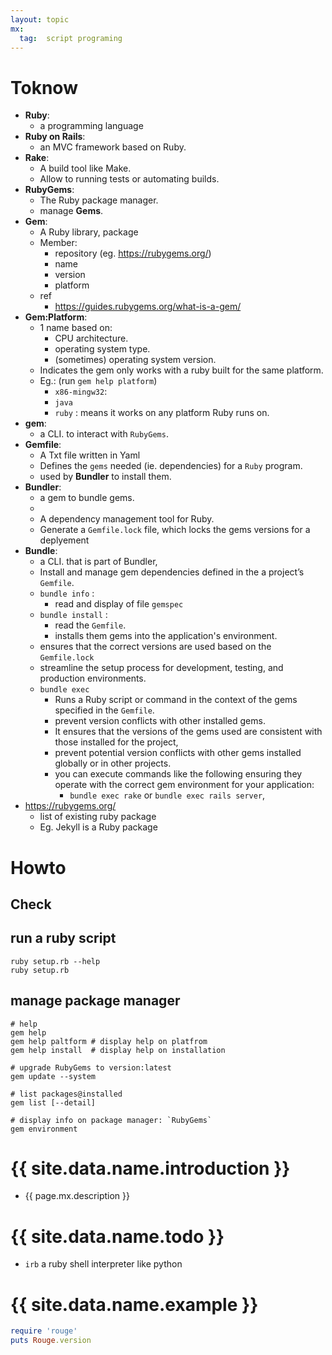```yaml
---
layout: topic
mx:
  tag:  script programing
---
```




# Toknow
- **Ruby**: 
  - a programming language
- **Ruby on Rails**: 
  - an MVC framework based on Ruby.
- **Rake**: 
  - A build tool like Make. 
  - Allow to running tests or automating builds.
- **RubyGems**: 
  - The Ruby package manager.
  - manage **Gems**.
- **Gem**: 
  - A Ruby library, package
  - Member: 
    - repository (eg. https://rubygems.org/)
    - name
    - version
    - platform
  - ref
     - https://guides.rubygems.org/what-is-a-gem/  
- **Gem:Platform**: 
  - 1 name based on:
    - CPU architecture.
    - operating system type.
    - (sometimes) operating system version.
  - Indicates the gem only works with a ruby built for the same platform.
  - Eg.: (run ```gem help platform```)
    - `x86-mingw32`:
    - `java` 
    - `ruby` : means it works on any platform Ruby runs on.
- **gem**: 
  - a CLI. to interact with `RubyGems`. 
- **Gemfile**: 
  - A Txt file written in Yaml
  - Defines the `gems` needed (ie. dependencies) for a `Ruby` program. 
  - used by **Bundler** to install them.
- **Bundler**: 
  - a gem to bundle gems.
  -  
  - A dependency management tool for Ruby. 
  - Generate a `Gemfile.lock` file, which locks the gems versions for a deplyement
- **Bundle**: 
  - a CLI. that is part of Bundler, 
  - Install and manage gem dependencies defined in the a project’s `Gemfile`. 
  - `bundle info` :
    - read and display of file `gemspec` 
  - `bundle install` : 
    - read the `Gemfile`.
    - installs them gems into the application's environment. 
  - ensures that the correct versions are used based on the `Gemfile.lock`
  - streamline the setup process for development, testing, and production environments. 
  - `bundle exec` 
    - Runs a Ruby script or command in the context of the gems specified in the `Gemfile`. 
    - prevent version conflicts with other installed gems.
    - It ensures that the versions of the gems used are consistent with those installed for the project, 
    - prevent potential version conflicts with other gems installed globally or in other projects. 
    - you can execute commands like the following ensuring they operate with the correct gem environment for your application:
       - `bundle exec rake` or `bundle exec rails server`, 
- https://rubygems.org/
  - list of existing ruby package
  - Eg. Jekyll is a Ruby package
# Howto
## Check
## run a ruby script
```shell
ruby setup.rb --help
ruby setup.rb
```
## manage package manager
```shell
# help
gem help
gem help paltform # display help on platfrom
gem help install  # display help on installation

# upgrade RubyGems to version:latest
gem update --system

# list packages@installed 
gem list [--detail]

# display info on package manager: `RubyGems`
gem environment
```

# {{ site.data.name.introduction }}
- {{ page.mx.description }}

# {{ site.data.name.todo }}
- `irb` a ruby shell interpreter like python

# {{ site.data.name.example }}
```ruby
require 'rouge'
puts Rouge.version
```